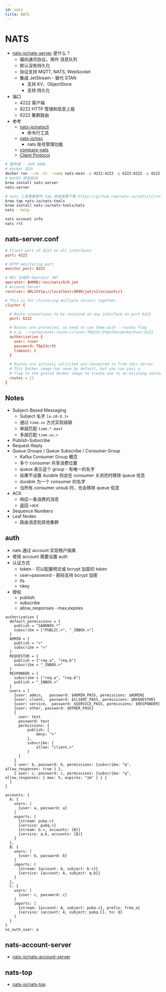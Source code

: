 ```yaml
---
id: nats
title: NATS
---
```


# NATS

- [nats-io/nats-server](https://github.com/nats-io/nats-server) 是什么？
  - 偏向通讯协议，用作 消息队列
  - 默认没有持久化
  - 协议支持 MQTT, NATS, WebSocket
  - 集成 JetStream - 替代 STAN
    - 支持 KV、ObjectStore
    - 支持 持久化
- 端口
  - 4222 客户端
  - 8222 HTTP 管理和信息上报
  - 6222 集群路由
- 参考
  - [nats-io/natscli](https://github.com/nats-io/natscli)
    - 命令行工具
  - [nats-io/nsc](https://github.com/nats-io/nsc)
    - nats 账号管理功能
  - [compare-nats](https://docs.nats.io/compare-nats)
  - [Client Protocol](https://docs.nats.io/nats-protocol/nats-protocol)

```bash
# 服务端 - 大约 10mb
# docker 启动
docker run --rm -it --name nats-main -p 4222:4222 -p 6222:6222 -p 8222:8222 nats:alpine -js
# macOS 安装启动
brew install nats-server
nats-server

# nats 工具需要额外 tap 或者直接下载 https://github.com/nats-io/natscli/releases
brew tap nats-io/nats-tools
brew install nats-io/nats-tools/nats
nats --help

nats account info
nats rtt
```

## nats-server.conf

```conf
# Client port of 4222 on all interfaces
port: 4222

# HTTP monitoring port
monitor_port: 8222

# NSC 生成的 Operator JWT
operator: $HOME/.nsc/nats/O/O.jwt
# Account Server
resolver: URL(http://localhost:9090/jwt/v1/accounts/)

# This is for clustering multiple servers together.
cluster {

  # Route connections to be received on any interface on port 6222
  port: 6222

  # Routes are protected, so need to use them with --routes flag
  # e.g. --routes=nats-route://ruser:T0pS3cr3t@otherdockerhost:6222
  authorization {
    user: ruser
    password: T0pS3cr3t
    timeout: 2
  }

  # Routes are actively solicited and connected to from this server.
  # This Docker image has none by default, but you can pass a
  # flag to the gnatsd docker image to create one to an existing server.
  routes = []
}
```

## Notes

- Subject-Based Messaging
  - Subject 名字 `[a-z0-9.]+`
  - 通过 `time.us` 方式实现级联
  - 单层匹配 `time.*.east`
  - 多层匹配 `time.us.>`
- Publish-Subscribe
- Request-Reply
- Queue Groups / Queue Subscribe / Consumer Group
  - Kafka Consumer Group 概念
  - 多个 consumer 共享消费位置
  - queue 表示这个 group - 有唯一的名字
  - 如果不设置 durable 则会在 consumer 关闭完时移除 queue 信息
  - durable 为一个 consumer 的名字
  - 当所有 consumer unsub 时，也会移除 queue 信息
- ACK
  - 响应一条消费的消息
  - 返回 `+ACK`
- Sequence Numbers
- Leaf Nodes
  - 路由消息到其他集群

## auth

- nats 通过 account 实现租户隔离
- 使用 account 需要设置 auth
- 认证方式
  - token - 可以配置明文或 bcrypt 加密的 token
  - user+password - 密码支持 bcrypt 加密
  - tls
  - nkey
- 授权
  - publish
  - subscribe
  - allow_responses - max,expires

```
authorization {
  default_permissions = {
    publish = "SANDBOX.*"
    subscribe = ["PUBLIC.>", "_INBOX.>"]
  }
  ADMIN = {
    publish = ">"
    subscribe = ">"
  }
  REQUESTOR = {
    publish = ["req.a", "req.b"]
    subscribe = "_INBOX.>"
  }
  RESPONDER = {
    subscribe = ["req.a", "req.b"]
    publish = "_INBOX.>"
  }
  users = [
    {user: admin,   password: $ADMIN_PASS, permissions: $ADMIN}
    {user: client,  password: $CLIENT_PASS, permissions: $REQUESTOR}
    {user: service,  password: $SERVICE_PASS, permissions: $RESPONDER}
    {user: other, password: $OTHER_PASS}
    {
      user: test
      password: test
      permissions: {
          publish: {
              deny: ">"
          },
          subscribe: {
              allow: "client.>"
          }
      }
    }
    { user: b, password: b, permissions: {subscribe: "q", allow_responses: true } },
    { user: c, password: c, permissions: {subscribe: "q", allow_responses: { max: 5, expires: "1m" } } }
  ]
}

accounts: {
  A: {
    users: [
      {user: a, password: a}
    ]
    exports: [
      {stream: puba.>}
      {service: pubq.>}
      {stream: b.>, accounts: [B]}
      {service: q.b, accounts: [B]}
    ]
  },
  B: {
    users: [
      {user: b, password: b}
    ]
    imports: [
      {stream: {account: A, subject: b.>}}
      {service: {account: A, subject: q.b}}
    ]
  },
  C: {
    users: [
      {user: c, password: c}
    ]
    imports: [
      {stream: {account: A, subject: puba.>}, prefix: from_a}
      {service: {account: A, subject: pubq.C}, to: Q}
    ]
  }
}
no_auth_user: a
```

## nats-account-server

- [nats-io/nats-account-server](https://github.com/nats-io/nats-account-server)

## nats-top

- [nats-io/nats-top](https://github.com/nats-io/nats-top)
